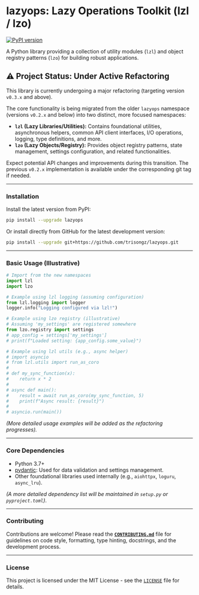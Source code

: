 # lazyops: Lazy Operations Toolkit (lzl / lzo)

[![PyPI version](https://badge.fury.io/py/lazyops.svg)](https://badge.fury.io/py/lazyops)
<!-- Add other badges here later: e.g., Build Status, Code Coverage -->

A Python library providing a collection of utility modules (`lzl`) and object registry patterns (`lzo`) for building robust applications.

## ⚠️ Project Status: Under Active Refactoring

This library is currently undergoing a major refactoring (targeting version `v0.3.x` and above).

The core functionality is being migrated from the older `lazyops` namespace (versions `v0.2.x` and below) into two distinct, more focused namespaces:

*   **`lzl` (Lazy Libraries/Utilities):** Contains foundational utilities, asynchronous helpers, common API client interfaces, I/O operations, logging, type definitions, and more.
*   **`lzo` (Lazy Objects/Registry):** Provides object registry patterns, state management, settings configuration, and related functionalities.

Expect potential API changes and improvements during this transition. The previous `v0.2.x` implementation is available under the corresponding git tag if needed.

---

### Installation

Install the latest version from PyPI:

```bash
pip install --upgrade lazyops
```

Or install directly from GitHub for the latest development version:

```bash
pip install --upgrade git+https://github.com/trisongz/lazyops.git
```

---

### Basic Usage (Illustrative)

```python
# Import from the new namespaces
import lzl
import lzo

# Example using lzl logging (assuming configuration)
from lzl.logging import logger
logger.info("Logging configured via lzl!")

# Example using lzo registry (illustrative)
# Assuming 'my_settings' are registered somewhere
from lzo.registry import settings
# app_config = settings['my_settings']
# print(f"Loaded setting: {app_config.some_value}")

# Example using lzl utils (e.g., async helper)
# import asyncio
# from lzl.utils import run_as_coro
#
# def my_sync_function(x):
#    return x * 2
#
# async def main():
#    result = await run_as_coro(my_sync_function, 5)
#    print(f"Async result: {result}")
#
# asyncio.run(main())

```
*(More detailed usage examples will be added as the refactoring progresses).*

---

### Core Dependencies

*   Python 3.7+
*   [pydantic](https://github.com/pydantic/pydantic): Used for data validation and settings management.
*   Other foundational libraries used internally (e.g., `aiohttpx`, `loguru`, `async_lru`).

*(A more detailed dependency list will be maintained in `setup.py` or `pyproject.toml`)*.

---

### Contributing

Contributions are welcome! Please read the **[`CONTRIBUTING.md`](CONTRIBUTING.md)** file for guidelines on code style, formatting, type hinting, docstrings, and the development process.

---

### License

This project is licensed under the MIT License - see the [`LICENSE`](LICENSE) file for details.
